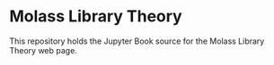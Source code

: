 # Molass Library Theory
This repository holds the Jupyter Book source for the Molass Library Theory web page.
